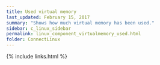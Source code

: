 ```yaml
---
title: ﻿Used virtual memory
last_updated: February 15, 2017
summary: "Shows how much virtual memory has been used."
sidebar: c_linux_sidebar
permalink: linux_component_virtualmemory_used.html
folder: ConnectLinux
---
```


{% include links.html %}
